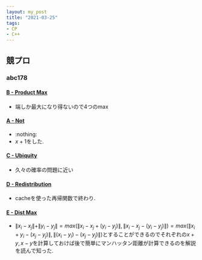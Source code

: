 ```yaml
---
layout: my_post
title: "2021-03-25"
tags:
- CP
- C++ 
---
```

## 競プロ
### abc178
#### [B - Product Max](https://atcoder.jp/contests/abc178/tasks/abc178_b)
- 端しか最大になり得ないので4つのmax

#### [A - Not](https://atcoder.jp/contests/abc178/tasks/abc178_a)
- :nothing:
- $x+1%2$をした.

#### [C - Ubiquity](https://atcoder.jp/contests/abc178/tasks/abc178_c)
- 久々の確率の問題に近い

#### [D - Redistribution](https://atcoder.jp/contests/abc178/tasks/abc178_d)
- cacheを使った再帰関数で終わり.

#### [E - Dist Max](https://atcoder.jp/contests/abc178/tasks/abc178_e)
- $\|x_i-x_j\| + \|y_i-y_j\| = max(\|x_i-x_j + (y_i -y_j)\|,\|x_i-x_j-(y_i-y_j)\|) = max(\|x_i+y_i - (x_j-y_j)\|,\|(x_i-y_i)-(x_j-y_j)\|)$とすることができるのでそれぞれの$x+y,x-y$を計算しておけば後で簡単にマンハッタン距離が計算できるのを解説を読んで知った.
